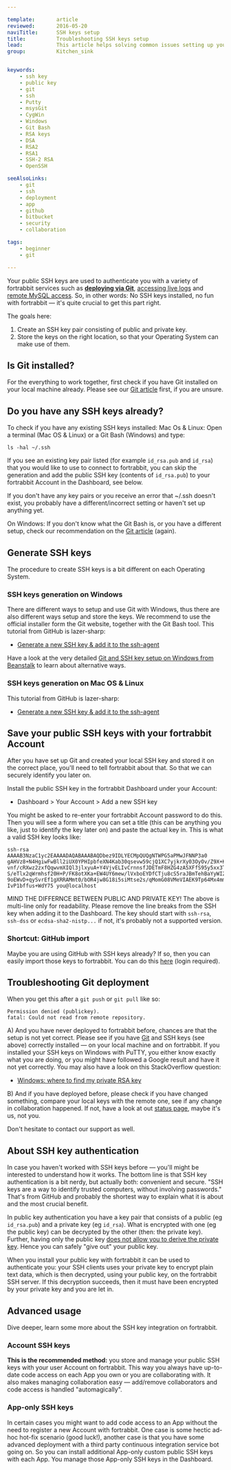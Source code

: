 ```yaml
---

template:       article
reviewed:       2016-05-20
naviTitle:      SSH keys setup
title:          Troubleshooting SSH keys setup
lead:           This article helps solving common issues setting up your SSH keys.
group:          Kitchen_sink


keywords:
    - ssh key
    - public key
    - git
    - ssh
    - Putty
    - msysGit
    - CygWin
    - Windows
    - Git Bash
    - RSA keys
    - DSA
    - RSA2
    - RSA1
    - SSH-2 RSA
    - OpenSSH

seeAlsoLinks:
    - git
    - ssh
    - deployment
    - app
    - github
    - bitbucket
    - security
    - collaboration

tags:
    - beginner
    - git

---
```


Your public SSH keys are used to authenticate you with a variety of fortrabbit services such as **[deploying via Git](git)**, [accessing live logs](logging) and [remote MySQL access](mysql#toc-remote-mysql-access). So, in other words: No SSH keys installed, no fun with fortrabbit — it's quite crucial to get this part right.

The goals here:

1. Create an SSH key pair consisting of public and private key.
2. Store the keys on the right location, so that your Operating System can make use of them.


## Is Git installed?

For the everything to work together, first check if you have Git installed on your local machine already. Please see our [Git article](git) first, if you are unsure.


## Do you have any SSH keys already?

To check if you have any existing SSH keys installed: Mac Os & Linux: Open a terminal (Mac OS & Linux) or a Git Bash (Windows) and type:

```
ls -hal ~/.ssh
```

If you see an existing key pair listed (for example `id_rsa.pub` and `id_rsa`) that you would like to use to connect to fortrabbit, you can skip the generation and add the public SSH key (contents of `id_rsa.pub`) to your fortrabbit Account in the Dashboard, see below.

If you don't have any key pairs or you receive an error that ~/.ssh doesn't exist, you probably have a different/incorrect setting or haven't set up anything yet.

On Windows: If you don't know what the Git Bash is, or you have a different setup, check our recommendation on the [Git article](git) (again).


## Generate SSH keys

The procedure to create SSH keys is a bit different on each Operating System.

### SSH keys generation on Windows

There are different ways to setup and use Git with Windows, thus there are also different ways setup and store the keys. We recommend to use the official installer form the Git website, together with the Git Bash tool. This tutorial from GitHub is lazer-sharp:

* [Generate a new SSH key & add it to the ssh-agent](https://help.github.com/articles/generating-a-new-ssh-key-and-adding-it-to-the-ssh-agent/#platform-windows)

Have a look at the very detailed [Git and SSH key setup on Windows from Beanstalk](http://guides.beanstalkapp.com/version-control/git-on-windows.html) to learn about alternative ways.


### SSH keys generation on Mac OS & Linux

This tutorial from GitHub is lazer-sharp:

* [Generate a new SSH key & add it to the ssh-agent](https://help.github.com/articles/generating-a-new-ssh-key-and-adding-it-to-the-ssh-agent/#platform-mac)



## Save your public SSH keys with your fortrabbit Account

After you have set up Git and created your local SSH key and stored it on the correct place, you'll need to tell fortrabbit about that. So that we can securely identify you later on.

Install the public SSH key in the fortrabbit Dashboard under your Account:

* Dashboard > Your Account > Add a new SSH key

You might be asked to re-enter your fortrabbit Account password to do this. Then you will see a form where you can set a title (this can be anything you like, just to identify the key later on) and paste the actual key in. This is what a valid SSH key looks like:

```
ssh-rsa AAAAB3NzaC1yc2EAAAADAQABAAABAQDbez9IDLYECMpQUQgNTWPG5aPMwJFNNP3a0
gAHVz8+N4HgiwFwBll2iUX0YPHIpbfeXN4Kab30qsevw59cjQ1XC7yjkrXy03OyOv/Z9X+KpB
vnf/cRXwz2zxfQqwvmXIQl3jlxyuA+Y4VjvELIvCrnnsfJDETmF8HZG4zA5XFfS95y5xx3TF9
S/eTlx2qWrmhsf20H+P/FK8otXKa+EW4UY6mew/lVxboEYDfCTju8cS5raJBmTehBaYyWI2dy
9oEWvD+qySvrEf1gXRRAMmt0/bOR4jw8G18i5siMtse2s/qMomG08VMeVIAEK9Tp64Mx4mmQv
IvP1bffus+WdY75 you@localhost
```

MIND THE DIFFERNCE BETWEEN PUBLIC AND PRIVATE KEY! The above is multi-line only for readability. Please remove the line breaks from the SSH key when adding it to the Dashboard. The key should start with `ssh-rsa`, `ssh-dss` or `ecdsa-sha2-nistp...` if not, it's probably not a supported version.


### Shortcut: GitHub import

Maybe you are using GitHub with SSH keys already? If so, then you can easily import those keys to fortrabbit. You can do this [here](https://dashboard.fortrabbit.com/boarding/keys/github) (login required).


## Troubleshooting Git deployment

When you get this after a `git push` or `git pull` like so:

```
Permission denied (publickey).
fatal: Could not read from remote repository.
```

A) And you have never deployed to fortrabbit before, chances are that the setup is not yet correct. Please see if you have [Git](git) and SSH keys (see above) correctly installed — on your local machine and on fortrabbit. If you installed your SSH keys on Windows with PuTTY, you either know exactly what you are doing, or you might have followed a Google result and have it not yet correctly. You may also have a look on this StackOverflow question:

* [Windows: where to find my private RSA key](http://serverfault.com/questions/194567/how-do-i-tell-git-for-windows-where-to-find-my-private-rsa-key)


B) And if you have deployed before, please check if you have changed something, compare your local keys with the remote one, see if any change in collaboration happened. If not, have a look at out [status page](https://status.fortrabbit.com), maybe it's us, not you.

Don't hesitate to contact our support as well.


## About SSH key authentication

In case you haven't worked with SSH keys before — you'll might be interested to understand how it works. The bottom line is that SSH key authentication is a bit nerdy, but actually both: convenient and secure. "SSH keys are a way to identify trusted computers, without involving passwords." That's from GitHub and probably the shortest way to explain what it is about and the most crucial benefit.

In public key authentication you have a key pair that consists of a public (eg `id_rsa.pub`) and a private key (eg `id_rsa`). What is encrypted with one (eg the public key) can be decrypted by the other (then: the private key). Further, having only the public key [does not allow you to derive the private key](https://en.wikipedia.org/wiki/List_of_unsolved_problems_in_mathematics). Hence you can safely "give out" your public key.

When you install your public key with fortrabbit it can be used to authenticate you: your SSH clients uses your private key to encrypt plain text data, which is then decrypted, using your public key, on the fortrabbit SSH server. If this decryption succeeds, then it must have been encrypted by your private key and you are let in.


## Advanced usage

Dive deeper, learn some more about the SSH key integration on fortrabbit.

### Account SSH keys

**This is the recommended method:** you store and manage your public SSH keys with your user Account on fortrabbit. This way you always have up-to-date code access on each App you own or you are collaborating with. It also makes managing collaboration easy — add/remove collaborators and code access is handled "automagically".


### App-only SSH keys

In certain cases you might want to add code access to an App without the need to register a new Account with fortrabbit. One case is some hectic ad-hoc hot-fix scenario (good luck!), another case is that you have some advanced deployment with a third party continuous integration service bot going on. So you can install additional App-only custom public SSH keys with each App. You manage those App-only SSH keys in the Dashboard.
